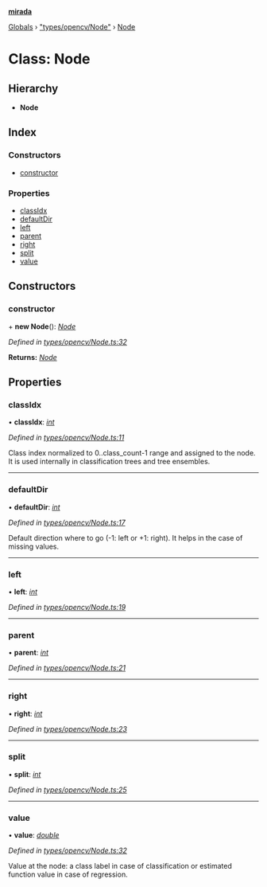**[mirada](../README.md)**

[Globals](../README.md) › ["types/opencv/Node"](../modules/_types_opencv_node_.md) › [Node](_types_opencv_node_.node.md)

# Class: Node

## Hierarchy

* **Node**

## Index

### Constructors

* [constructor](_types_opencv_node_.node.md#constructor)

### Properties

* [classIdx](_types_opencv_node_.node.md#classidx)
* [defaultDir](_types_opencv_node_.node.md#defaultdir)
* [left](_types_opencv_node_.node.md#left)
* [parent](_types_opencv_node_.node.md#parent)
* [right](_types_opencv_node_.node.md#right)
* [split](_types_opencv_node_.node.md#split)
* [value](_types_opencv_node_.node.md#value)

## Constructors

###  constructor

\+ **new Node**(): *[Node](_types_opencv_node_.node.md)*

*Defined in [types/opencv/Node.ts:32](https://github.com/cancerberoSgx/mirada/blob/f2ba50d/mirada/src/types/opencv/Node.ts#L32)*

**Returns:** *[Node](_types_opencv_node_.node.md)*

## Properties

###  classIdx

• **classIdx**: *[int](../modules/_types_opencv__hacks_.md#int)*

*Defined in [types/opencv/Node.ts:11](https://github.com/cancerberoSgx/mirada/blob/f2ba50d/mirada/src/types/opencv/Node.ts#L11)*

  Class index normalized to 0..class_count-1 range and assigned to the node. It is used internally
in classification trees and tree ensembles.

___

###  defaultDir

• **defaultDir**: *[int](../modules/_types_opencv__hacks_.md#int)*

*Defined in [types/opencv/Node.ts:17](https://github.com/cancerberoSgx/mirada/blob/f2ba50d/mirada/src/types/opencv/Node.ts#L17)*

  Default direction where to go (-1: left or +1: right). It helps in the case of missing values.

___

###  left

• **left**: *[int](../modules/_types_opencv__hacks_.md#int)*

*Defined in [types/opencv/Node.ts:19](https://github.com/cancerberoSgx/mirada/blob/f2ba50d/mirada/src/types/opencv/Node.ts#L19)*

___

###  parent

• **parent**: *[int](../modules/_types_opencv__hacks_.md#int)*

*Defined in [types/opencv/Node.ts:21](https://github.com/cancerberoSgx/mirada/blob/f2ba50d/mirada/src/types/opencv/Node.ts#L21)*

___

###  right

• **right**: *[int](../modules/_types_opencv__hacks_.md#int)*

*Defined in [types/opencv/Node.ts:23](https://github.com/cancerberoSgx/mirada/blob/f2ba50d/mirada/src/types/opencv/Node.ts#L23)*

___

###  split

• **split**: *[int](../modules/_types_opencv__hacks_.md#int)*

*Defined in [types/opencv/Node.ts:25](https://github.com/cancerberoSgx/mirada/blob/f2ba50d/mirada/src/types/opencv/Node.ts#L25)*

___

###  value

• **value**: *[double](../modules/_types_opencv__hacks_.md#double)*

*Defined in [types/opencv/Node.ts:32](https://github.com/cancerberoSgx/mirada/blob/f2ba50d/mirada/src/types/opencv/Node.ts#L32)*

  Value at the node: a class label in case of classification or estimated function value in case of
regression.